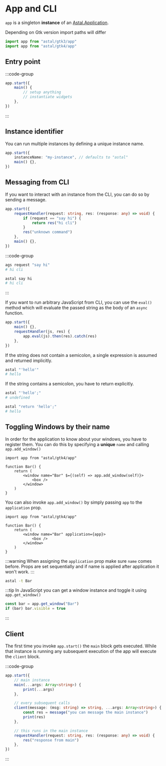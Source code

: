 # App and CLI

`app` is a singleton **instance** of an
[Astal.Application](https://aylur.github.io/libastal/astal4/class.Application.html).

Depending on Gtk version import paths will differ

```ts
import app from "astal/gtk3/app"
import app from "astal/gtk4/app"
```

## Entry point

:::code-group

```ts [app.ts]
app.start({
    main() {
        // setup anything
        // instantiate widgets
    },
})
```

:::

## Instance identifier

You can run multiple instances by defining a unique instance name.

```ts
app.start({
    instanceName: "my-instance", // defaults to "astal"
    main() {},
})
```

## Messaging from CLI

If you want to interact with an instance from the CLI,
you can do so by sending a message.

```ts
app.start({
    requestHandler(request: string, res: (response: any) => void) {
        if (request == "say hi") {
            return res("hi cli")
        }
        res("unknown command")
    },
    main() {},
})
```

:::code-group

```sh [ags cli]
ags request "say hi"
# hi cli
```

```sh [astal cli]
astal say hi
# hi cli
```

:::

If you want to run arbitrary JavaScript from CLI, you can use the `eval()`
method which will evaluate the passed string as the body of an `async` function.

```ts
app.start({
    main() {},
    requestHandler(js, res) {
        app.eval(js).then(res).catch(res)
    },
})
```

If the string does not contain a semicolon, a single expression is assumed
and returned implicitly.

```sh
astal "'hello'"
# hello
```

If the string contains a semicolon, you have to return explicitly.

```sh
astal "'hello';"
# undefined

astal "return 'hello';"
# hello
```

## Toggling Windows by their name

In order for the application to know about your windows, you have to
register them.
You can do this by specifying a **unique** `name` and calling `app.add_window()`

```tsx {4}
import app from "astal/gtk4/app"

function Bar() {
    return (
        <window name="Bar" $={(self) => app.add_window(self)}>
            <box />
        </window>
    )
}
```

You can also invoke `app.add_window()` by simply passing `app` to the
`application` prop.

```tsx {4}
import app from "astal/gtk4/app"

function Bar() {
    return (
        <window name="Bar" application={app}>
            <box />
        </window>
    )
}
```

:::warning
When assigning the `application` prop make sure `name` comes before.
Props are set sequentially and if name is applied after application it won't
work.
:::

```sh [astal]
astal -t Bar
```

:::tip
In JavaScript you can get a window instance and toggle it using
`app.get_window()`

```ts
const bar = app.get_window("Bar")
if (bar) bar.visible = true
```

:::

## Client

The first time you invoke `app.start()` the `main` block gets executed.
While that instance is running any subsequent execution of the app will
execute the `client` block.

:::code-group

```ts [main.ts]
app.start({
    // main instance
    main(...args: Array<string>) {
        print(...args)
    },

    // every subsequent calls
    client(message: (msg: string) => string, ...args: Array<string>) {
        const res = message("you can message the main instance")
        print(res)
    },

    // this runs in the main instance
    requestHandler(request: string, res: (response: any) => void) {
        res("response from main")
    },
})
```

:::
